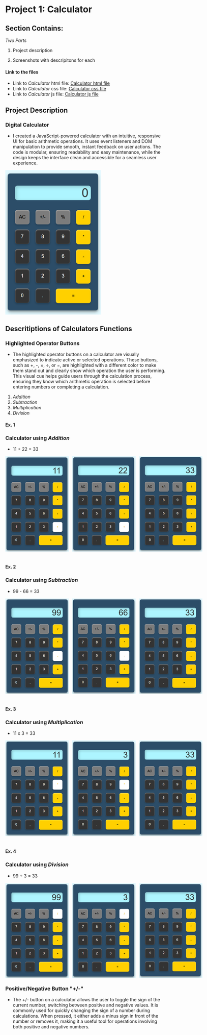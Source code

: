 # Project 1: Calculator 

## Section Contains:

*Two Parts*

1. Project description

2. Screenshots with descripitons for each

#### Link to the files

* Link to *Calculator* html file: [Calculator html file](index.html "html file")
* Link to *Calculator* css file: [Calculator css file](style.css "css file")
* Link to *Calculator* js file: [Calculator js file](function.js "js file")

## Project Description

### Digital Calculator

* I created a JavaScript-powered calculator with an intuitive, responsive UI for basic arithmetic operations. It uses event listeners and DOM manipulation to provide smooth, instant feedback on user actions. The code is modular, ensuring readability and easy maintenance, while the design keeps the interface clean and accessible for a seamless user experience.

<img src="img/p1_calculator.PNG" alt="Calculator IMG 1" title="Calculator" width="300" height="auto">

## Descritiptions of Calculators Functions

### Highlighted Operator Buttons

* The highlighted operator buttons on a calculator are visually emphasized to indicate active or selected operations. These buttons, such as +, -, ×, ÷, or =, are highlighted with a different color to make them stand out and clearly show which operation the user is performing. This visual cue helps guide users through the calculation process, ensuring they know which arithmetic operation is selected before entering numbers or completing a calculation.
1. *Addition* 
2. *Subtraction* 
3. *Multiplication* 
4. *Division*

#### Ex. 1 
### Calculator using *Addition*

* 11 + 22 = 33 

<div style="display: flex; gap: 10px;">
    <img src="img/addition_1.PNG" alt="11" title="11" width="200">
    <img src="img/addition_2.PNG" alt="22" title="22" width="200">
    <img src="img/addition_3.PNG" alt="33" title="33" width="200">    
</div>

# 

#### Ex. 2 
### Calculator using *Subtraction*

* 99 - 66 = 33

<div style="display: flex; gap: 10px;">
    <img src="img/subtraction_1.PNG" alt="99" title="99" width="200">
    <img src="img/subtraction_2.PNG" alt="66" title="66" width="200">
    <img src="img/subtraction_3.PNG" alt="33" title="33" width="200">    
</div>

#

#### Ex. 3 
### Calculator using *Multiplication*

* 11 x 3 = 33

<div style="display: flex; gap: 10px;">
    <img src="img/multiplication_1.PNG" alt="11" title="11" width="200">
    <img src="img/multiplication_2.PNG" alt="3" title="3" width="200">
    <img src="img/multiplication_3.PNG" alt="33" title="33" width="200">    
</div>

#

#### Ex. 4 
### Calculator using *Division*

* 99 ÷ 3 = 33

<div style="display: flex; gap: 10px;">
    <img src="img/division_1.PNG" alt="99" title="99" width="200">
    <img src="img/division_2.PNG" alt="3" title="3" width="200">
    <img src="img/division_3.PNG" alt="33" title="33" width="200">    
</div>


### Positive/Negative Button "+/-"

* The +/- button on a calculator allows the user to toggle the sign of the current number, switching between positive and negative values. It is commonly used for quickly changing the sign of a number during calculations. When pressed, it either adds a minus sign in front of the number or removes it, making it a useful tool for operations involving both positive and negative numbers.








